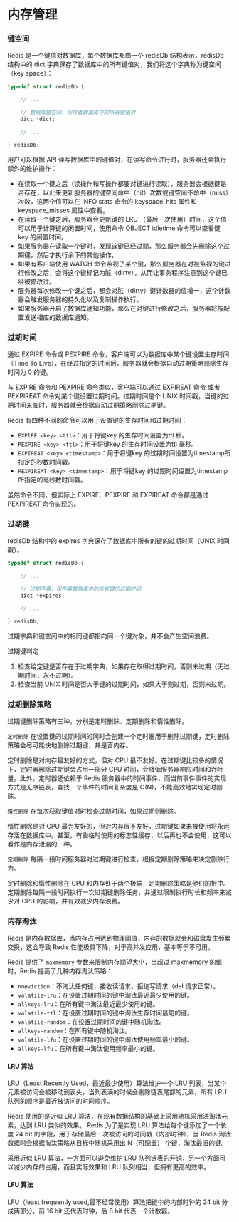 # 内存管理

### 键空间

Redis 是一个键值对数据库，每个数据库都由一个 redisDb 结构表示，redisDb 结构中的 dict 字典保存了数据库中的所有键值对，我们将这个字典称为键空间（key space）：

```C
typedef struct redisDb {

    // ...

    // 数据库键空间，保存着数据库中的所有键值对
    dict *dict;

    // ...

} redisDb;
```

用户可以根据 API 读写数据库中的键值对，在读写命令进行时，服务器还会执行额外的维护操作：
- 在读取一个键之后（读操作和写操作都要对键进行读取），服务器会根据键是否存在，以此来更新服务器的键空间命中（hit）次数或键空间不命中（miss）次数，这两个值可以在 INFO stats 命令的 keyspace_hits 属性和 keyspace_misses 属性中查看。
- 在读取一个键之后，服务器会更新键的 LRU （最后一次使用）时间，这个值可以用于计算键的闲置时间，使用命令 OBJECT idletime <key> 命令可以查看键 key 的闲置时间。
- 如果服务器在读取一个键时，发现该键已经过期，那么服务器会先删除这个过期键，然后才执行余下的其他操作。
- 如果有客户端使用 WATCH 命令监视了某个键，那么服务器在对被监视的键进行修改之后，会将这个键标记为脏（dirty），从而让事务程序注意到这个键已经被修改过。
- 服务器每次修改一个键之后，都会对脏（dirty）键计数器的值增一，这个计数器会触发服务器的持久化以及复制操作执行。
- 如果服务器开启了数据库通知功能，那么在对键进行修改之后，服务器将按配置发送相应的数据库通知。

### 过期时间

通过 EXPIRE 命令或 PEXPIRE 命令，客户端可以为数据库中某个键设置生存时间（Time To Live），在经过指定的时间后，服务器就会根据自动过期策略删除生存时间为 0 的键。

与 EXPIRE 命令和 PEXPIRE 命令类似，客户端可以通过 EXPIREAT 命令 或者 PEXPIREAT 命令对某个键设置过期时间。过期时间是个 UNIX 时间戳，当键的过期时间来临时，服务器就会根据自动过期策略删除过期键。

Redis 有四种不同的命令可以用于设置键的生存时间和过期时间：
- `EXPlRE <key> <ttl>`：用于将键key 的生存时间设置为ttl 秒。
- `PEXPIRE <key> <ttl>`：用于将键key 的生存时间设置为ttl 毫秒。
- `EXPIREAT <key> <timestamp>`：用于将键key 的过期时间设置为timestamp所指定的秒数时间戳。
- `PEXPIREAT <key> <timestamp>`：用于将键key 的过期时间设置为timestamp所指定的毫秒数时间戳。

虽然命令不同，但实际上 EXPlRE、PEXPIRE 和 EXPIREAT 命令都是通过 PEXPIREAT 命令实现的。

### 过期键

redisDb 结构中的 expires 字典保存了数据库中所有的键的过期时间（UNIX 时间戳）。

```C
typedef struct redisDb {

    // ...

    // 过期字典，保存着数据库中的所有键的过期时间
    dict *expires;

    // ...

} redisDb;
```

过期字典和键空间中的相同键都指向同一个键对象，并不会产生空间浪费。

过期键判定
1. 检查给定键是否存在于过期字典，如果存在取得过期时间，否则未过期（无过期时间，永不过期）。
2. 检查当前 UNIX 时间是否大于键的过期时间，如果大于则过期，否则未过期。

### 过期删除策略

过期键删除策略有三种，分别是定时删除、定期删除和惰性删除。

`定时删除` 在设置键的过期时间的同时会创建一个定时器用于删除过期键，定时删除策略会尽可能快地删除过期键，并是否内存。

定时删除是对内存最友好的方式，但对 CPU 最不友好。在过期键比较多的情况下，定时器删除过期键会占用一部分 CPU 时间，会降低服务器响应时间和吞吐量。此外，定时器还依赖于 Redis 服务器中的时间事件，而当前事件事件的实现方式是无序链表，查找一个事件的时间复杂度是 O(N)，不能高效地实现定时删除。

`惰性删除` 在每次获取键值对时检查过期时间，如果过期则删除。

惰性删除是对 CPU 最为友好的，但对内存很不友好，过期键如果未被使用将永远存活在数据库中。甚至，有些临时使用的标志性缓存，以后再也不会使用，这可以看作是内存泄漏的一种。

`定期删除` 每隔一段时间服务器对过期键进行检查，根据定期删除策略来决定删除行为。

定时删除和惰性删除在 CPU 和内存处于两个极端，定期删除策略是他们的折中。定期删除每隔一段时间执行一次过期键删除任务，并通过限制执行时长和频率来减少对 CPU 的影响，并有效减少内存浪费。

### 内存淘汰

Redis 是内存数据库，当内存占用达到物理阈值，内存的数据就会和磁盘发生频繁交换，这会导致 Redis 性能极具下降，对于高并发应用，基本等于不可用。

Redis 提供了 `maxmemory` 参数来限制内存期望大小，当超过 maxmemory 的值时，Redis 提高了几种内存淘汰策略：
- `noeviction`：不淘汰任何键，接收读请求，拒绝写请求（del 请求正常）。
- `volatile-lru`：在设置过期时间的键中淘汰最近最少使用的键。
- `allkeys-lru`：在所有键中淘汰最近最少使用的键。
- `volatile-ttl`：在设置过期时间的键中淘汰生存时间最短的键。
- `volatile-random`：在设置过期时间的键中随机淘汰。
- `allkeys-random`：在所有键中随机淘汰。
- `volatile-lfu`：在设置过期时间的键中淘汰使用频率最小的键。
- `allkeys-lfu`：在所有键中淘汰使用频率最小的键。

#### LRU 算法

LRU（Least Recently Used，最近最少使用）算法维护一个 LRU 列表，当某个元素被访问会被移动到表头，当列表满的时候会剔除链表尾部的元素，所有 LRU 队列的顺序是最近被访问的时间顺序。

Redis 使用的是近似 LRU 算法，在现有数据结构的基础上采用随机采用法淘汰元素，达到 LRU 类似的效果。
Redis 为了是实现 LRU 算法给每个键添加了一个长度 24 bit 的字段，用于存储最后一次被访问的时间戳（内部时钟），当 Redis 淘汰数据时会根据淘汰策略从目标中随机采用出 N（可配置） 个键，淘汰最旧的键。

采用近似 LRU 算法，一方面可以避免维护 LRU 队列链表的开销，另一个方面可以减少内存的占用，而且实际效果和 LRU 队列相当，但拥有更高的效率。

#### LFU 算法

LFU（least frequently used,最不经常使用）算法把键中的内部时钟的 24 bit 分成两部分，前 16 bit 还代表时钟，后 8 bit 代表一个计数器。